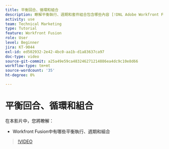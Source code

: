 ```yaml
---
title: 平衡回合、循環和組合
description: 瞭解平衡執行、週期和套件組合包含哪些內容 [!DNL Adobe Workfront Fusion].
activity: use
team: Technical Marketing
type: Tutorial
feature: Workfront Fusion
role: User
level: Beginner
jira: KT-9044
exl-id: ed502932-2e42-4bc0-aa1b-d1a83637ca97
doc-type: video
source-git-commit: a25a49e59ca483246271214886ea4dc9c10e8d66
workflow-type: tm+mt
source-wordcount: '35'
ht-degree: 0%

---
```


# 平衡回合、循環和組合

在本影片中，您將瞭解：

* Workfront Fusion中有哪些平衡執行、週期和組合

>[!VIDEO](https://video.tv.adobe.com/v/335285/?quality=12&learn=on)
